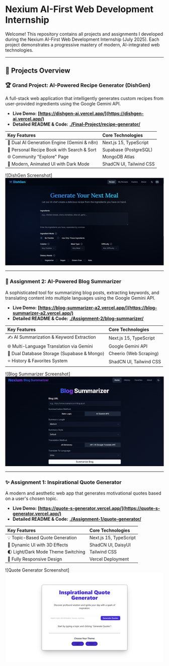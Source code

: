 # Nexium AI-First Web Development Internship

Welcome! This repository contains all projects and assignments I developed during the Nexium AI-First Web Development Internship (July 2025). Each project demonstrates a progressive mastery of modern, AI-integrated web technologies.

---

## 📂 Projects Overview

### 🏆 Grand Project: AI-Powered Recipe Generator (DishGen)

A full-stack web application that intelligently generates custom recipes from user-provided ingredients using the Google Gemini API.

* **Live Demo:** **[https://dishgen-ai.vercel.app/](https://dishgen-ai.vercel.app/)**
* **Detailed README & Code:** **[./Final-Project/recipe-generator/](./Final-Project/recipe-generator/)**

| Key Features | Core Technologies |
| :--- | :--- |
| 🍳 Dual AI Generation Engine (Gemini & n8n) | Next.js 15, TypeScript |
| 💾 Personal Recipe Book with Search & Sort | Supabase (PostgreSQL) |
| 🌐 Community "Explore" Page | MongoDB Atlas |
| 🎨 Modern, Animated UI with Dark Mode | ShadCN UI, Tailwind CSS |


![DishGen Screenshot]![alt text](image.png)

---

### 📄 Assignment 2: AI-Powered Blog Summarizer

A sophisticated tool for summarizing blog posts, extracting keywords, and translating content into multiple languages using the Google Gemini API.

* **Live Demo:** **[https://blog-summarizer-a2.vercel.app/](https://blog-summarizer-a2.vercel.app/)**
* **Detailed README & Code:** **[./Assignment-2/blog-summarizer/](./Assignment-2/blog-summarizer/)**

| Key Features | Core Technologies |
| :--- | :--- |
| ✍️ AI Summarization & Keyword Extraction | Next.js 15, TypeScript |
| 🌐 Multi-Language Translation via Gemini | Google Gemini API |
| 💾 Dual Database Storage (Supabase & Mongo) | Cheerio (Web Scraping) |
| ⭐ History & Favorites System | ShadCN UI, Tailwind CSS |

![Blog Summarizer Screenshot]![alt text](image-1.png)

---

### ✨ Assignment 1: Inspirational Quote Generator

A modern and aesthetic web app that generates motivational quotes based on a user's chosen topic.

* **Live Demo:** **[https://quote-s-generator.vercel.app/](https://quote-s-generator.vercel.app/)**
* **Detailed README & Code:** **[./Assignment-1/quote-generator/](./Assignment-1/quote-generator/)**

| Key Features | Core Technologies |
| :--- | :--- |
| 💡 Topic-Based Quote Generation | Next.js 15, TypeScript |
| 🎨 Dynamic UI with 3D Effects | ShadCN UI, DaisyUI |
| 🌓 Light/Dark Mode Theme Switching | Tailwind CSS |
| 📱 Fully Responsive Design | Vercel Deployment |

![Quote Generator Screenshot]![alt text](image-2.png)